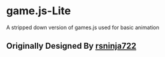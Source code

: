 # game.js-Lite
A stripped down version of games.js used for basic animation

## Originally Designed By [rsninja722](https://github.com/rsninja722)
